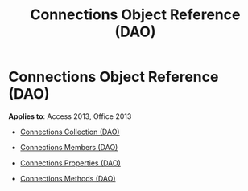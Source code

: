 ﻿---
title: Connections Object Reference (DAO)
TOCTitle: Connections Object
ms:assetid: d4c80fe4-747a-44fe-9089-6cd76e89b770
ms:mtpsurl: https://msdn.microsoft.com/library/Dn125639(v=office.15)
ms:contentKeyID: 52074513
ms.date: 09/18/2015
mtps_version: v=office.15
---

# Connections Object Reference (DAO)


**Applies to**: Access 2013, Office 2013



  - [Connections Collection (DAO)](connections-collection-dao.md)

  - [Connections Members (DAO)](connections-members-dao.md)

  - [Connections Properties (DAO)](connections-properties-dao.md)

  - [Connections Methods (DAO)](connections-methods-dao.md)

